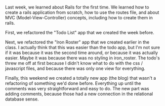 Last week, we learned about Rails for the first time. We learned how to create a rails application from scratch, how to use the routes file, and about MVC (Model-View-Controller) concepts, including how to create them in rails.

First, we refactored the "Todo List" app that we created the week before. 

Next, we refactored the "Iron Roster" app that we created earlier in the class. I actually think that this was easier than the todo app, but I'm not sure if it was because it was the second time around, or because it was actually easier. Maybe it was because there was no styling in iron_roster. The todo's threw me off at first because I didn't know what to do with the css / javascript files, and because there was only one view for everything.

Finally, this weekend we created a totally new app (the blog) that wasn't a refactoring of something we'd done before. Everything up until the comments was very straightforward and easy to do. The new part was adding comments, because those had a new connection in the relational database sense. 
